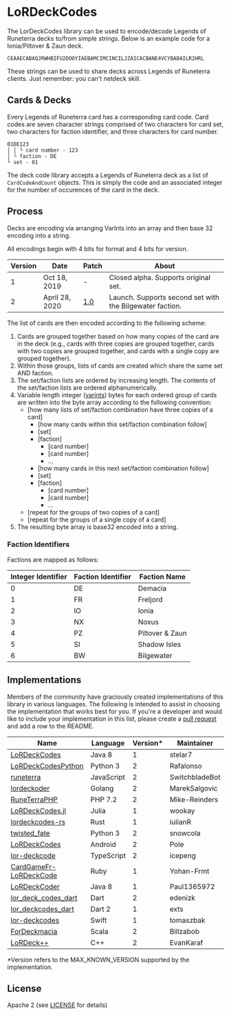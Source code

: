 ﻿LoRDeckCodes
============

The LorDeckCodes library can be used to encode/decode Legends of Runeterra decks to/from simple strings. Below is an example code for a Ionia/Piltover & Zaun deck.
```
CEAAECABAQJRWHBIFU2DOOYIAEBAMCIMCINCILJZAICACBANE4VCYBABAILR2HRL
```
These strings can be used to share decks across Legends of Runeterra clients. Just remember: you can't netdeck skill.

## Cards & Decks

Every Legends of Runeterra card has a corresponding card code. Card codes are seven character strings comprised of two characters for card set, two characters for faction identifier, and three characters for card number. 

```
01DE123
│ │ └ card number - 123
│ └ faction - DE
└ set - 01
```

The deck code library accepts a Legends of Runeterra deck as a list of `CardCodeAndCount` objects. This is simply the code and an associated integer for the number of occurences of the card in the deck.

## Process
Decks are encoding via arranging VarInts into an array and then base 32 encoding into a string.

All encodings begin with 4 bits for format and 4 bits for version.

| Version | Date | Patch | About |
| ------- | ---- | --------- | ----- |
| 1 | Oct 18, 2019 | - | Closed alpha. Supports original set. |
| 2 | April 28, 2020 | [1.0](https://playruneterra.com/en-us/news/patch-1-0-notes/) | Launch. Supports second set with the Bilgewater faction. |

The list of cards are then encoded according to the following scheme:

1. Cards are grouped together based on how many copies of the card are in the deck (e.g., cards with three copies are grouped together, cards with two copies are grouped together, and cards with a single copy are grouped together).
1. Within those groups, lists of cards are created which share the same set AND faction.
1. The set/faction lists are ordered by increasing length. The contents of the set/faction lists are ordered alphanumerically.
1. Variable length integer ([varints](https://en.wikipedia.org/wiki/Variable-length_quantity)) bytes for each ordered group of cards are written into the byte array according to the following convention:
    * [how many lists of set/faction combination have three copies of a card]
      * [how many cards within this set/faction combination follow]
      * [set]
      * [faction]
        * [card number]
        * [card number]
        * ...
      * [how many cards in this next set/faction combination follow]
      * [set]
      * [faction]
        * [card number]
        * [card number]
        * ...
    * [repeat for the groups of two copies of a card]
    * [repeat for the groups of a single copy of a card]
1. The resulting byte array is base32 encoded into a string.


### Faction Identifiers
Factions are mapped as follows:

| Integer Identifier | Faction Identifier | Faction Name |
| ------------------ | ------------------ | ------------ |
| 0 | DE | Demacia |
| 1 | FR | Freljord |
| 2 | IO | Ionia |
| 3 | NX | Noxus |
| 4 | PZ | Piltover & Zaun |
| 5 | SI | Shadow Isles |
| 6 | BW | Bilgewater |

## Implementations
Members of the community have graciously created implementations of this library in various languages. The following is intended to assist in choosing the implementation that works best for you. If you're a developer and would like to include your implementation in this list, please create a [pull request](https://github.com/RiotGames/LoRDeckCodes/pulls) and add a row to the README.

| Name                  | Language | Version* | Maintainer |
| --------------------- | -------- | -------- | ---------- |
| [LoRDeckCodes](https://github.com/stelar7/LoRDeckCodes) | Java 8 | 1 | stelar7 |
| [LoRDeckCodesPython](https://github.com/Rafalonso/LoRDeckCodesPython) | Python 3 | 2 | Rafalonso |
| [runeterra](https://github.com/SwitchbladeBot/runeterra) | JavaScript | 2 | SwitchbladeBot |
| [lordeckoder](https://github.com/MarekSalgovic/lordeckoder) | Golang | 2 | MarekSalgovic |
| [RuneTerraPHP](https://github.com/mike-reinders/runeterra-php) | PHP 7.2 | 2 | Mike-Reinders |
| [LoRDeckCodes.jl](https://github.com/wookay/LoRDeckCodes.jl) | Julia | 1 | wookay |
| [lordeckcodes-rs](https://github.com/iulianR/lordeckcodes-rs) | Rust | 1 | iulianR |
| [twisted_fate](https://github.com/snowcola/twisted_fate) | Python 3 | 2 | snowcola |
| [LoRDeckCodes](https://github.com/Pole458/LoRDeckCodesAndroid) | Android | 2 | Pole |
| [lor-deckcode](https://github.com/icepeng/lor-deckcode) | TypeScript | 2 | icepeng |
| [CardGameFr-LoRDeckCode](https://github.com/Yohan-Frmt/CardGameFr-LoRDeckCode) | Ruby | 1 | Yohan-Frmt |
| [LoRDeckCoder](https://github.com/Paul1365972/LoRDeckCoder) | Java 8 | 1 | Paul1365972 |
| [lor_deck_codes_dart](https://github.com/edenizk/lor_deck_codes_dart) | Dart | 2 | edenizk |
| [lor_deckcodes_dart](https://github.com/exts/lor_deckcodes_dart) | Dart 2 | 1 | exts |
| [lor-deckcodes](https://github.com/tomaszbak/lor-deckcodes) | Swift | 1 | tomaszbak |
| [ForDeckmacia](https://github.com/Billzabob/ForDeckmacia) | Scala | 2 | Billzabob |
| [LoRDeck++](https://github.com/EvanKaraf/LoRDeckpp) | C++ | 2 | EvanKaraf |

*Version refers to the MAX_KNOWN_VERSION supported by the implementation.

## License
Apache 2 (see [LICENSE](/LICENSE.txt) for details)
